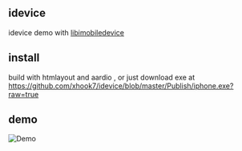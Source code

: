 ## idevice
idevice demo with [libimobiledevice](https://github.com/libimobiledevice/libimobiledevice)

## install
build with htmlayout and aardio , or just download exe at https://github.com/xhook7/idevice/blob/master/Publish/iphone.exe?raw=true

## demo
![Demo](https://github.com/hook747/idevice/raw/master/Publish/demo.gif)


